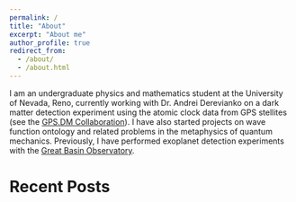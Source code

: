 ```yaml
---
permalink: /
title: "About"
excerpt: "About me"
author_profile: true
redirect_from: 
  - /about/
  - /about.html
---
```

I am an undergraduate physics and mathematics student at the University of Nevada, Reno, 
currently working with Dr. Andrei Derevianko on a dark matter detection experiment 
using the atomic clock data from GPS stellites (see the [GPS.DM Collaboration](http://www.dereviankogroup.com/)). 
I have also started projects on wave function ontology and related problems in the metaphysics 
of quantum mechanics. Previously, I have performed exoplanet detection experiments with 
the [Great Basin Observatory](http://www.greatbasinobservatory.org/).

Recent Posts
======
